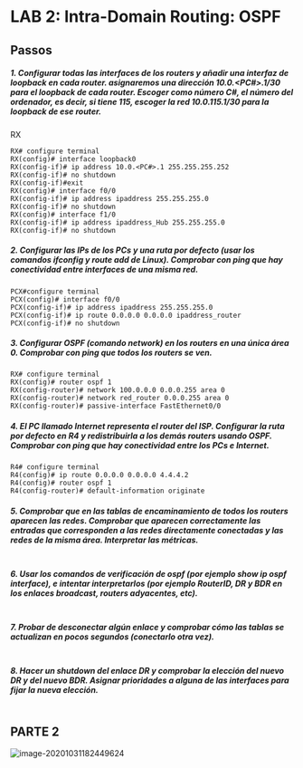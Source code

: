 # LAB 2: Intra-Domain Routing: OSPF

## Passos

##### 1. Configurar todas las interfaces de los routers y añadir una interfaz de loopback en cada router.  asignaremos una dirección 10.0.<PC#>.1/30 para el loopback de cada router. Escoger como número C#, el número del ordenador, es decir, si tiene 115, escoger la red 10.0.115.1/30 para la loopback de ese router.

RX

````shell
RX# configure terminal
RX(config)# interface loopback0
RX(config-if)# ip address 10.0.<PC#>.1 255.255.255.252
RX(config-if)# no shutdown
RX(config-if)#exit
RX(config)# interface f0/0
RX(config-if)# ip address ipaddress 255.255.255.0
RX(config-if)# no shutdown
RX(config)# interface f1/0
RX(config-if)# ip address ipaddress_Hub 255.255.255.0
RX(config-if)# no shutdown
````



##### 2. Configurar las IPs de los PCs y una ruta por defecto (usar los comandos ifconfig y route add de Linux). Comprobar con ping que hay conectividad entre interfaces de una misma red.

````shell
PCX#configure terminal
PCX(config)# interface f0/0
PCX(config-if)# ip address ipaddress 255.255.255.0
PCX(config-if)# ip route 0.0.0.0 0.0.0.0 ipaddress_router
PCX(config-if)# no shutdown
````



##### 3. Configurar OSPF (comando network) en los routers en una única área 0. Comprobar con ping que todos los routers se ven.

````shell
RX# configure terminal
RX(config)# router ospf 1
RX(config-router)# network 100.0.0.0 0.0.0.255 area 0
RX(config-router)# network red_router 0.0.0.255 area 0
RX(config-router)# passive-interface FastEthernet0/0
````



##### 4. El PC llamado Internet representa el router del ISP. Configurar la ruta por defecto en R4 y redistribuirla a los demás routers usando OSPF. Comprobar con ping que hay conectividad entre los PCs e Internet.

````shell
R4# configure terminal
R4(config)# ip route 0.0.0.0 0.0.0.0 4.4.4.2 
R4(config)# router ospf 1
R4(config-router)# default-information originate
````



##### 5. Comprobar que en las tablas de encaminamiento de todos los routers aparecen las redes. Comprobar que aparecen correctamente las entradas que corresponden a las redes directamente conectadas y las redes de la misma área. Interpretar las métricas.

````shell

````



##### 6. Usar los comandos de verificación de ospf (por ejemplo show ip ospf interface), e intentar interpretarlos (por ejemplo RouterID, DR y BDR en los enlaces broadcast, routers adyacentes, etc).

````shell

````



##### 7. Probar de desconectar algún enlace y comprobar cómo las tablas se actualizan en pocos segundos (conectarlo otra vez).

````shell

````



##### 8. Hacer un shutdown del enlace DR y comprobar la elección del nuevo DR y del nuevo BDR. Asignar prioridades a alguna de las interfaces para fijar la nueva elección.

````shell

````



## PARTE 2



![image-20201031182449624](C:\Users\Carlos\AppData\Roaming\Typora\typora-user-images\image-20201031182449624.png)
